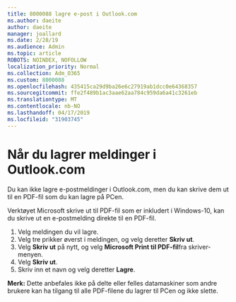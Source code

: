 ```yaml
---
title: 8000088 lagre e-post i Outlook.com
ms.author: daeite
author: daeite
manager: joallard
ms.date: 2/28/19
ms.audience: Admin
ms.topic: article
ROBOTS: NOINDEX, NOFOLLOW
localization_priority: Normal
ms.collection: Adm_O365
ms.custom: 8000088
ms.openlocfilehash: 435415ca29d9ba26e6c27919ab1dcc0e64368357
ms.sourcegitcommit: ffe2f489b1ac3aae62aa784c959da6a41c3261eb
ms.translationtype: MT
ms.contentlocale: nb-NO
ms.lasthandoff: 04/17/2019
ms.locfileid: "31903745"
---
```

# <a name="saving-messages-in-outlookcom"></a>Når du lagrer meldinger i Outlook.com

Du kan ikke lagre e-postmeldinger i Outlook.com, men du kan skrive dem ut til en PDF-fil som du kan lagre på PCen.

Verktøyet Microsoft skrive ut til PDF-fil som er inkludert i Windows-10, kan du skrive ut en e-postmelding direkte til en PDF-fil.

1. Velg meldingen du vil lagre.
2. Velg tre prikker øverst i meldingen, og velg deretter **Skriv ut**.
3. Velg **Skriv ut** på nytt, og velg **Microsoft Print til PDF-fil**fra skriver-menyen.
4. Velg **Skriv ut**.
5. Skriv inn et navn og velg deretter **Lagre**.

**Merk:** Dette anbefales ikke på delte eller felles datamaskiner som andre brukere kan ha tilgang til alle PDF-filene du lagrer til PCen og ikke slette.